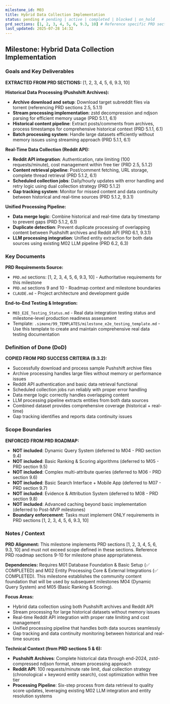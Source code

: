 ```yaml
---
milestone_id: M03
title: Hybrid Data Collection Implementation
status: pending # pending | active | completed | blocked | on_hold
prd_sections: [1, 2, 3, 4, 5, 6, 9.3, 10] # Reference specific PRD sections
last_updated: 2025-07-28 14:32
---
```


## Milestone: Hybrid Data Collection Implementation

### Goals and Key Deliverables

**EXTRACTED FROM PRD SECTIONS:** [1, 2, 3, 4, 5, 6, 9.3, 10]

**Historical Data Processing (Pushshift Archives):**

- **Archive download and setup**: Download target subreddit files via torrent (referencing PRD sections 2.5, 5.1.1)
- **Stream processing implementation**: zstd decompression and ndjson parsing for efficient memory usage (PRD 5.1.1, 6.1)
- **Historical content pipeline**: Extract posts/comments from archives, process timestamps for comprehensive historical context (PRD 5.1.1, 6.1)
- **Batch processing system**: Handle large datasets efficiently without memory issues using streaming approach (PRD 5.1.1, 6.1)

**Real-Time Data Collection (Reddit API):**

- **Reddit API integration**: Authentication, rate limiting (100 requests/minute), cost management within free tier (PRD 2.5, 5.1.2)
- **Content retrieval pipeline**: Post/comment fetching, URL storage, complete thread retrieval (PRD 5.1.2, 6.1)
- **Scheduled collection jobs**: Daily/hourly updates with error handling and retry logic using dual collection strategy (PRD 5.1.2)
- **Gap tracking system**: Monitor for missed content and data continuity between historical and real-time sources (PRD 5.1.2, 9.3.1)

**Unified Processing Pipeline:**

- **Data merge logic**: Combine historical and real-time data by timestamp to prevent gaps (PRD 5.1.2, 6.1)
- **Duplicate detection**: Prevent duplicate processing of overlapping content between Pushshift archives and Reddit API (PRD 6.1, 9.3.1)
- **LLM processing integration**: Unified entity extraction for both data sources using existing M02 LLM pipeline (PRD 6.2, 6.3)

### Key Documents

**PRD Requirements Source:**
- `PRD.md` sections: [1, 2, 3, 4, 5, 6, 9.3, 10] - Authoritative requirements for this milestone
- `PRD.md` sections 9 and 10 - Roadmap context and milestone boundaries
- `CLAUDE.md` - Project architecture and development guide

**End-to-End Testing & Integration:**
- `M03_E2E_Testing_Status.md` - Real data integration testing status and milestone-level production readiness assessment
- Template: `.simone/99_TEMPLATES/milestone_e2e_testing_template.md` - Use this template to create and maintain comprehensive real data testing documentation

### Definition of Done (DoD)

**COPIED FROM PRD SUCCESS CRITERIA (9.3.2):**

- Successfully download and process sample Pushshift archive files
- Archive processing handles large files without memory or performance issues
- Reddit API authentication and basic data retrieval functional
- Scheduled collection jobs run reliably with proper error handling
- Data merge logic correctly handles overlapping content
- LLM processing pipeline extracts entities from both data sources
- Combined dataset provides comprehensive coverage (historical + real-time)
- Gap tracking identifies and reports data continuity issues

### Scope Boundaries

**ENFORCED FROM PRD ROADMAP:**

- **NOT included**: Dynamic Query System (deferred to M04 - PRD section 9.4)
- **NOT included**: Basic Ranking & Scoring algorithms (deferred to M05 - PRD section 9.5)
- **NOT included**: Complex multi-attribute queries (deferred to M06 - PRD section 9.6)
- **NOT included**: Basic Search Interface + Mobile App (deferred to M07 - PRD section 9.7)
- **NOT included**: Evidence & Attribution System (deferred to M08 - PRD section 9.8)
- **NOT included**: Advanced caching beyond basic implementation (deferred to Post-MVP milestones)
- **Boundary enforcement**: Tasks must implement ONLY requirements in PRD sections [1, 2, 3, 4, 5, 6, 9.3, 10]

### Notes / Context

**PRD Alignment:** This milestone implements PRD sections [1, 2, 3, 4, 5, 6, 9.3, 10] and must not exceed scope defined in these sections. Reference PRD roadmap sections 9-10 for milestone phase appropriateness.

**Dependencies:** Requires M01 Database Foundation & Basic Setup (✅ COMPLETED) and M02 Entity Processing Core & External Integrations (✅ COMPLETED). This milestone establishes the community content foundation that will be used by subsequent milestones M04 (Dynamic Query System) and M05 (Basic Ranking & Scoring).

**Focus Areas:**
- Hybrid data collection using both Pushshift archives and Reddit API
- Stream processing for large historical datasets without memory issues
- Real-time Reddit API integration with proper rate limiting and cost management
- Unified processing pipeline that handles both data sources seamlessly
- Gap tracking and data continuity monitoring between historical and real-time sources

**Technical Context (from PRD sections 5 & 6):**
- **Pushshift Archives**: Complete historical data through end-2024, zstd-compressed ndjson format, stream processing approach
- **Reddit API**: 100 requests/minute rate limit, dual collection strategy (chronological + keyword entity search), cost optimization within free tier
- **Processing Pipeline**: Six-step process from data retrieval to quality score updates, leveraging existing M02 LLM integration and entity resolution systems
